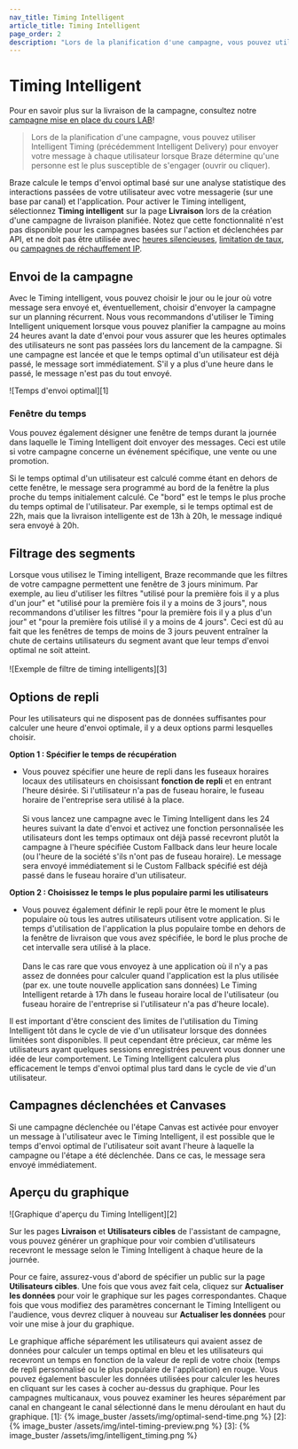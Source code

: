 ```yaml
---
nav_title: Timing Intelligent
article_title: Timing Intelligent
page_order: 2
description: "Lors de la planification d'une campagne, vous pouvez utiliser Intelligent Timing pour transmettre votre message à chaque utilisateur au moment où Braze détermine qu'une personne est le plus susceptible d'engager. Cet article explique comment implémenter le Timing Intelligent dans vos campagnes et Canvases."
---
```


# Timing Intelligent

Pour en savoir plus sur la livraison de la campagne, consultez notre [campagne mise en place du cours LAB](http://lab.braze.com/campaign-setup-delivery-targeting-conversions)!

> Lors de la planification d'une campagne, vous pouvez utiliser Intelligent Timing (précédemment Intelligent Delivery) pour envoyer votre message à chaque utilisateur lorsque Braze détermine qu'une personne est le plus susceptible de s'engager (ouvrir ou cliquer).

Braze calcule le temps d'envoi optimal basé sur une analyse statistique des interactions passées de votre utilisateur avec votre messagerie (sur une base par canal) et l'application. Pour activer le Timing intelligent, sélectionnez **Timing intelligent** sur la page **Livraison** lors de la création d'une campagne de livraison planifiée. Notez que cette fonctionnalité n'est pas disponible pour les campagnes basées sur l'action et déclenchées par API, et ne doit pas être utilisée avec [heures silencieuses]({{site.baseurl}}/user_guide/intelligence/faqs/#/#can-i-use-quiet-hours-in-my-intelligent-timing-campaign), [limitation de taux]({{site.baseurl}}/user_guide/intelligence/faqs/#can-i-use-intelligent-timing-and-rate-limiting), ou [campagnes de réchauffement IP]({{site.baseurl}}/user_guide/intelligence/faqs/#can-i-use-intelligent-timing-while-ip-warming).

## Envoi de la campagne

Avec le Timing intelligent, vous pouvez choisir le jour ou le jour où votre message sera envoyé et, éventuellement, choisir d'envoyer la campagne sur un planning récurrent. Nous vous recommandons d'utiliser le Timing Intelligent uniquement lorsque vous pouvez planifier la campagne au moins 24 heures avant la date d'envoi pour vous assurer que les heures optimales des utilisateurs ne sont pas passées lors du lancement de la campagne. Si une campagne est lancée et que le temps optimal d'un utilisateur est déjà passé, le message sort immédiatement. S'il y a plus d'une heure dans le passé, le message n'est pas du tout envoyé.

!\[Temps d'envoi optimal\]\[1\]

### Fenêtre du temps

Vous pouvez également désigner une fenêtre de temps durant la journée dans laquelle le Timing Intelligent doit envoyer des messages. Ceci est utile si votre campagne concerne un événement spécifique, une vente ou une promotion.

Si le temps optimal d'un utilisateur est calculé comme étant en dehors de cette fenêtre, le message sera programmé au bord de la fenêtre la plus proche du temps initialement calculé. Ce "bord" est le temps le plus proche du temps optimal de l'utilisateur. Par exemple, si le temps optimal est de 22h, mais que la livraison intelligente est de 13h à 20h, le message indiqué sera envoyé à 20h.

## Filtrage des segments

Lorsque vous utilisez le Timing intelligent, Braze recommande que les filtres de votre campagne permettent une fenêtre de 3 jours minimum. Par exemple, au lieu d'utiliser les filtres "utilisé pour la première fois il y a plus d'un jour" et "utilisé pour la première fois il y a moins de 3 jours", nous recommandons d'utiliser les filtres "pour la première fois il y a plus d'un jour" et "pour la première fois utilisé il y a moins de 4 jours". Ceci est dû au fait que les fenêtres de temps de moins de 3 jours peuvent entraîner la chute de certains utilisateurs du segment avant que leur temps d'envoi optimal ne soit atteint.<br><br>!\[Exemple de filtre de timing intelligents\]\[3\]

## Options de repli

Pour les utilisateurs qui ne disposent pas de données suffisantes pour calculer une heure d'envoi optimale, il y a deux options parmi lesquelles choisir.

__Option 1 : Spécifier le temps de récupération__
- Vous pouvez spécifier une heure de repli dans les fuseaux horaires locaux des utilisateurs en choisissant **fonction de repli** et en entrant l'heure désirée. Si l'utilisateur n'a pas de fuseau horaire, le fuseau horaire de l'entreprise sera utilisé à la place.<br><br>Si vous lancez une campagne avec le Timing Intelligent dans les 24 heures suivant la date d'envoi et activez une fonction personnalisée les utilisateurs dont les temps optimaux ont déjà passé recevront plutôt la campagne à l'heure spécifiée Custom Fallback dans leur heure locale (ou l'heure de la société s'ils n'ont pas de fuseau horaire). Le message sera envoyé immédiatement si le Custom Fallback spécifié est déjà passé dans le fuseau horaire d'un utilisateur.

__Option 2 : Choisissez le temps le plus populaire parmi les utilisateurs__
- Vous pouvez également définir le repli pour être le moment le plus populaire où tous les autres utilisateurs utilisent votre application. Si le temps d'utilisation de l'application la plus populaire tombe en dehors de la fenêtre de livraison que vous avez spécifiée, le bord le plus proche de cet intervalle sera utilisé à la place. <br><br>Dans le cas rare que vous envoyez à une application où il n'y a pas assez de données pour calculer quand l'application est la plus utilisée (par ex. une toute nouvelle application sans données) Le Timing Intelligent retarde à 17h dans le fuseau horaire local de l'utilisateur (ou fuseau horaire de l'entreprise si l'utilisateur n'a pas d'heure locale).

Il est important d'être conscient des limites de l'utilisation du Timing Intelligent tôt dans le cycle de vie d'un utilisateur lorsque des données limitées sont disponibles. Il peut cependant être précieux, car même les utilisateurs ayant quelques sessions enregistrées peuvent vous donner une idée de leur comportement. Le Timing Intelligent calculera plus efficacement le temps d'envoi optimal plus tard dans le cycle de vie d'un utilisateur.

## Campagnes déclenchées et Canvases

Si une campagne déclenchée ou l'étape Canvas est activée pour envoyer un message à l'utilisateur avec le Timing Intelligent, il est possible que le temps d'envoi optimal de l'utilisateur soit avant l'heure à laquelle la campagne ou l'étape a été déclenchée. Dans ce cas, le message sera envoyé immédiatement.

## Aperçu du graphique

!\[Graphique d'aperçu du Timing Intelligent\]\[2\]

Sur les pages **Livraison** et **Utilisateurs cibles** de l'assistant de campagne, vous pouvez générer un graphique pour voir combien d'utilisateurs recevront le message selon le Timing Intelligent à chaque heure de la journée.

Pour ce faire, assurez-vous d'abord de spécifier un public sur la page **Utilisateurs cibles**. Une fois que vous avez fait cela, cliquez sur **Actualiser les données** pour voir le graphique sur les pages correspondantes. Chaque fois que vous modifiez des paramètres concernant le Timing Intelligent ou l'audience, vous devrez cliquer à nouveau sur **Actualiser les données** pour voir une mise à jour du graphique.

Le graphique affiche séparément les utilisateurs qui avaient assez de données pour calculer un temps optimal en bleu et les utilisateurs qui recevront un temps en fonction de la valeur de repli de votre choix (temps de repli personnalisé ou le plus populaire de l'application) en rouge. Vous pouvez également basculer les données utilisées pour calculer les heures en cliquant sur les cases à cocher au-dessus du graphique. Pour les campagnes multicanaux, vous pouvez examiner les heures séparément par canal en changeant le canal sélectionné dans le menu déroulant en haut du graphique.
[1]: {% image_buster /assets/img/optimal-send-time.png %} [2]: {% image_buster /assets/img/intel-timing-preview.png %} [3]: {% image_buster /assets/img/intelligent_timing.png %}